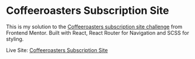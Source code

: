 # Coffeeroasters Subscription Site

This is my solution to the [Coffeeroasters subscription site challenge](https://www.frontendmentor.io/challenges/coffeeroasters-subscription-site-5Fc26HVY6) from Frontend Mentor. Built with React, React Router for Navigation and SCSS for styling.

Live Site: [Coffeeroasters Subscription Site]()
